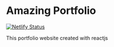 # Amazing Portfolio 
[![Netlify Status](https://api.netlify.com/api/v1/badges/b62d1e01-215b-4c5f-b632-3506410829de/deploy-status)](https://app.netlify.com/sites/pedantic-jang-2bcf26/deploys)
<p>This portfolio website created with reactjs</p>
